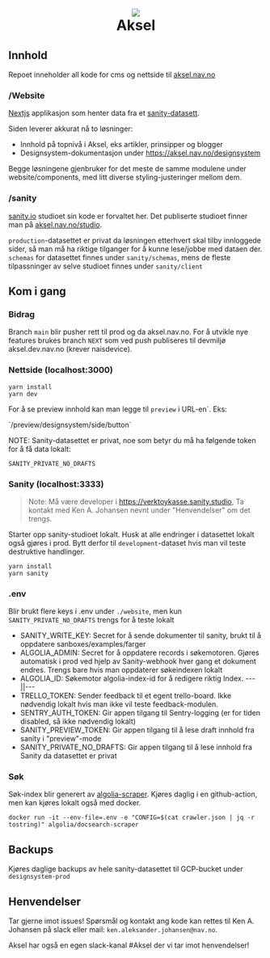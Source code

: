 <h1 align="center">
    <img src="https://user-images.githubusercontent.com/26967723/164701858-e8237611-1285-4c68-b9e3-e047499b94cf.svg" />
    <br/>Aksel
</h1>

## Innhold

Repoet inneholder all kode for cms og nettside til [aksel.nav.no](https://aksel.nav.no/)

### /Website

[Nextjs](https://nextjs.org/) applikasjon som henter data fra et [sanity-datasett](https://www.sanity.io/).

Siden leverer akkurat nå to løsninger:

- Innhold på topnivå i Aksel, eks artikler, prinsipper og blogger
- Designsystem-dokumentasjon under https://aksel.nav.no/designsystem

Begge løsningene gjenbruker for det meste de samme modulene under website/components, med litt diverse styling-justeringer mellom dem.

### /sanity

[sanity.io](https://www.sanity.io/) studioet sin kode er forvaltet her. Det publiserte studioet finner man på [aksel.nav.no/studio](https://aksel.nav.no/studio).

`production`-datasettet er privat da løsningen etterhvert skal tilby innloggede sider, så man må ha riktige tilganger for å kunne lese/jobbe med dataen der. `schemas` for datasettet finnes under `sanity/schemas`, mens de fleste tilpassninger av selve studioet finnes under `sanity/client`

## Kom i gang

### Bidrag

Branch `main` blir pusher rett til prod og da aksel.nav.no. For å utvikle nye features brukes branch `NEXT` som
ved push publiseres til devmiljø aksel.dev.nav.no (krever naisdevice).

### Nettside (localhost:3000)

```
yarn install
yarn dev
```

For å se preview innhold kan man legge til `preview` i URL-en´.
Eks:

`/preview/designsystem/side/button´

NOTE: Sanity-datasettet er privat, noe som betyr du må ha følgende token for å få data lokalt:

```
SANITY_PRIVATE_NO_DRAFTS
```

### Sanity (localhost:3333)

> Note: Må være developer i https://verktoykasse.sanity.studio, Ta kontakt med Ken A. Johansen nevnt under "Henvendelser" om det trengs.

Starter opp sanity-studioet lokalt. Husk at alle endringer i datasettet lokalt også gjøres i prod. Bytt derfor til `development`-dataset hvis man vil teste destruktive handlinger.

```
yarn install
yarn sanity
```

### .env

Blir brukt flere keys i .env under `./website`, men kun `SANITY_PRIVATE_NO_DRAFTS` trengs for å teste lokalt

- SANITY_WRITE_KEY: Secret for å sende dokumenter til sanity, brukt til å oppdatere sanboxes/examples/farger
- ALGOLIA_ADMIN: Secret for å oppdatere records i søkemotoren. Gjøres automatisk i prod ved hjelp av Sanity-webhook hver gang et dokument endres. Trengs bare hvis man oppdaterer søkeindexen lokalt
- ALGOLIA_ID: Søkemotor algolia-index-id for å redigere riktig Index. ---||---
- TRELLO_TOKEN: Sender feedback til et egent trello-board. Ikke nødvendig lokalt hvis man ikke vil teste feedback-modulen.
- SENTRY_AUTH_TOKEN: Gir appen tilgang til Sentry-logging (er for tiden disabled, så ikke nødvendig lokalt)
- SANITY_PREVIEW_TOKEN: Gir appen tilgang til å lese draft innhold fra sanity i "preview"-mode
- SANITY_PRIVATE_NO_DRAFTS: Gir appen tilgang til å lese innhold fra Sanity da datasettet er privat

### Søk

Søk-index blir generert av [algolia-scraper](https://github.com/algolia/docsearch-scraper). Kjøres daglig i en github-action, men kan kjøres lokalt også med docker.

```
docker run -it --env-file=.env -e "CONFIG=$(cat crawler.json | jq -r tostring)" algolia/docsearch-scraper
```

## Backups

Kjøres daglige backups av hele sanity-datasettet til GCP-bucket under `designsystem-prod`

## Henvendelser

Tar gjerne imot issues! Spørsmål og kontakt ang kode kan rettes til Ken A. Johansen på slack eller mail: `ken.aleksander.johansen@nav.no`.

Aksel har også en egen slack-kanal #Aksel der vi tar imot henvendelser!
